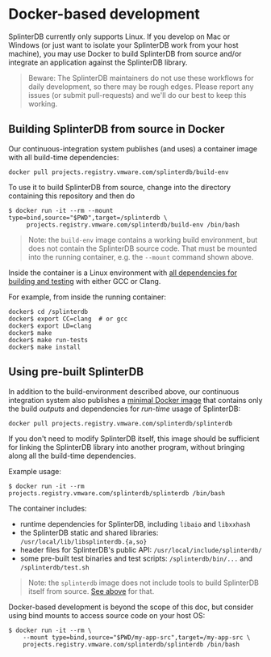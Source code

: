 # Docker-based development
SplinterDB currently only supports Linux.  If you develop on Mac or Windows (or just want to isolate your SplinterDB work from your host machine), you may use Docker to build SplinterDB from source and/or integrate an application against the SplinterDB library.

> Beware: The SplinterDB maintainers do not use these workflows for daily development, so there may be rough edges.  Please report any issues (or submit pull-requests) and we'll do our best to keep this working.

## Building SplinterDB from source in Docker
Our continuous-integration system publishes (and uses) a container image with all build-time dependencies:
```
docker pull projects.registry.vmware.com/splinterdb/build-env
```

To use it to build SplinterDB from source, change into the directory containing this repository and then do
```shell
$ docker run -it --rm --mount type=bind,source="$PWD",target=/splinterdb \
     projects.registry.vmware.com/splinterdb/build-env /bin/bash
```

> Note: the `build-env` image contains a working build environment, but does not
contain the SplinterDB source code.  That must be mounted into the running
container, e.g. the `--mount` command shown above.

Inside the container is a Linux environment with
[all dependencies for building and testing](../Dockerfile.build-env)
with either GCC or Clang.

For example, from inside the running container:
```shell
docker$ cd /splinterdb
docker$ export CC=clang  # or gcc
docker$ export LD=clang
docker$ make
docker$ make run-tests
docker$ make install
```

## Using pre-built SplinterDB
In addition to the build-environment described above, our continuous integration system also publishes a [minimal Docker image](../Dockerfile) that contains only the build _outputs_ and dependencies for _run-time_ usage of SplinterDB:
```
docker pull projects.registry.vmware.com/splinterdb/splinterdb
```
If you don't need to modify SplinterDB itself, this image should be sufficient for linking the SplinterDB library into another program, without bringing along all the build-time dependencies.

Example usage:
```shell
$ docker run -it --rm projects.registry.vmware.com/splinterdb/splinterdb /bin/bash
```

The container includes:
- runtime dependencies for SplinterDB, including `libaio` and `libxxhash`
- the SplinterDB static and shared libraries: `/usr/local/lib/libsplinterdb.{a,so}`
- header files for SplinterDB's public API: `/usr/local/include/splinterdb/`
- some pre-built test binaries and test scripts: `/splinterdb/bin/...` and `/splinterdb/test.sh`

> Note: the `splinterdb` image does not include tools to build SplinterDB itself
from source.  [See above](#building-splinterdb-in-docker) for that.

Docker-based development is beyond the scope of this doc, but consider
using bind mounts to access source code on your host OS:
```shell
$ docker run -it --rm \
    --mount type=bind,source="$PWD/my-app-src",target=/my-app-src \
    projects.registry.vmware.com/splinterdb/splinterdb /bin/bash
```